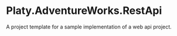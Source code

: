 # Platy.AdventureWorks.RestApi

A project template for a sample implementation of a web api project.

